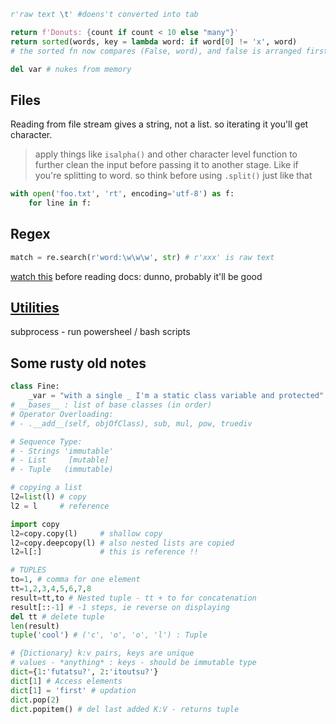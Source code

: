 ```python
r'raw text \t' #doens't converted into tab

return f'Donuts: {count if count < 10 else "many"}'
return sorted(words, key = lambda word: if word[0] != 'x', word)
# the sorted fn now compares (False, word), and false is arranged first

del var # nukes from memory
```
## Files
Reading from file stream gives a string, not a list. so iterating it you'll get character.

> apply things like `isalpha()` and other character level function to further clean the input before passing it to another stage. Like if you're splitting to word. so think before using `.split()` just like that

```python
with open('foo.txt', 'rt', encoding='utf-8') as f:
	for line in f:

```

## Regex
```python
match = re.search(r'word:\w\w\w', str) # r'xxx' is raw text
```
[watch this](https://youtu.be/saABx34CsBE?si=gJbMzXGIW9PQBw_C) before reading docs: dunno, probably it'll be good
## [Utilities](https://developers.google.com/edu/python/utilities)
subprocess - run powersheel / bash scripts

## Some rusty old notes
```python
class Fine:
	_var = "with a single _ I'm a static class variable and protected"
# __bases__ : list of base classes (in order)
# Operator Overloading:
# - .__add__(self, objOfClass), sub, mul, pow, truediv

# Sequence Type:
# - Strings 'immutable'
# - List     [mutable]
# - Tuple   (immutable)

# copying a list
l2=list(l) # copy
l2 = l     # reference

import copy
l2=copy.copy(l)     # shallow copy
l2=copy.deepcopy(l) # also nested lists are copied
l2=l[:]             # this is reference !!

# TUPLES
to=1, # comma for one element
tt=1,2,3,4,5,6,7,8
result=tt,to # Nested tuple - tt + to for concatenation
result[::-1] # -1 steps, ie reverse on displaying
del tt # delete tuple
len(result)
tuple('cool') # ('c', 'o', 'o', 'l') : Tuple

# {Dictionary} k:v pairs, keys are unique
# values - *anything* : keys - should be immutable type
dict={1:'futatsu?', 2:'itoutsu?'}
dict[1] # Access elements
dict[1] = 'first' # updation
dict.pop(2)
dict.popitem() # del last added K:V - returns tuple
```